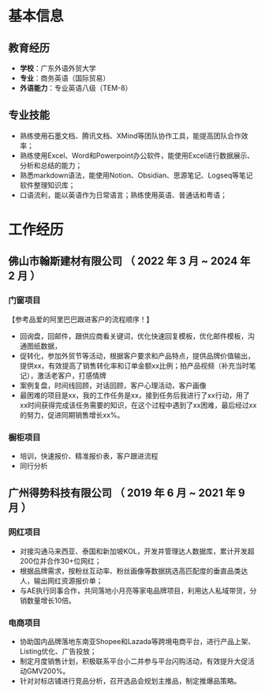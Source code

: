   
# 基本信息

## 教育经历

- **学校**：广东外语外贸大学
- **专业**：商务英语（国际贸易）
- **外语能力**：专业英语八级（TEM-8）

## 专业技能

- 熟练使用石墨文档、腾讯文档、XMind等团队协作工具，能提高团队合作效率；
- 熟练使用Excel、Word和Powerpoint办公软件，能使用Excel进行数据展示、分析和总结的能力；
- 熟悉markdown语法，能使用Notion、Obsidian、思源笔记、Logseq等笔记软件整理知识库；
- 口语流利，能以英语作为日常语言；熟练使用英语、普通话和粤语；

# 工作经历

## 佛山市翰斯建材有限公司 （ 2022 年 3 月 ~ 2024 年 2 月 ）

### 门窗项目

【参考品爱的阿里巴巴跟进客户的流程顺序！】
- 回询盘，回邮件，跟供应商看关键词，优化快速回复模板，优化邮件模板，沟通图纸数据，
- 促转化，参加外贸节等活动，根据客户要求和产品特点，提供品牌价值输出，提供xx，有效提高了销售转化率和订单金额xx比例；拍产品视频（补充当时笔记），激活老客户，打感情牌
- 案例复盘，时间线回顾，对话回顾，客户心理活动，客户画像
- 最困难的项目是xx，我的工作任务是xx，接到任务后我进行了xx行动，用了xx时间获得完成该任务需要的知识，在这个过程中遇到了xx困难，最后经过xx的努力，促进同期销售增长xx%。

### 橱柜项目

- 培训，快速报价、精准报价表，客户跟进流程
- 同行分析

## 广州得势科技有限公司 （ 2019 年 6 月 ~ 2021 年 9 月 ）

### 网红项目

- 对接沟通马来西亚、泰国和新加坡KOL，开发并管理达人数据库，累计开发超200位并合作30+位网红；
- 根据品牌需求，按粉丝互动率、粉丝画像等数据挑选高匹配度的垂直品类达人，输出网红资源报价单；
- 与AE执行同事合作，共同落地小月亮等家电品牌项目，利用达人私域带货，分销数量增长10倍。

### 电商项目

- 协助国内品牌落地东南亚Shopee和Lazada等跨境电商平台，进行产品上架、Listing优化、广告投放；
- 制定月度销售计划，积极联系平台小二并参与平台闪购活动，有效提升大促活动GMV200%。
- 针对对标店铺进行竞品分析，召开选品会规划主推品，制定推爆品策略。
